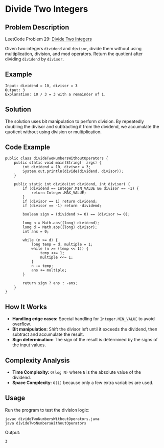 # Divide Two Integers

## Problem Description
LeetCode Problem 29: [Divide Two Integers](https://leetcode.com/problems/divide-two-integers/description/)

Given two integers `dividend` and `divisor`, divide them without using multiplication, division, and mod operators. Return the quotient after dividing `dividend` by `divisor`.

## Example
```java[]
Input: dividend = 10, divisor = 3
Output: 3
Explanation: 10 / 3 = 3 with a remainder of 1.
```

## Solution
The solution uses bit manipulation to perform division. By repeatedly doubling the divisor and subtracting it from the dividend, we accumulate the quotient without using division or multiplication.

## Code Example
```java[]
public class divideTwoNumbersWithoutOperators {
    public static void main(String[] args) {
        int dividend = 10, divisor = 3;
        System.out.println(divide(dividend, divisor));
    }

    public static int divide(int dividend, int divisor) {
        if (dividend == Integer.MIN_VALUE && divisor == -1) {
            return Integer.MAX_VALUE;
        }
        if (divisor == 1) return dividend;
        if (divisor == -1) return -dividend;

        boolean sign = (dividend >= 0) == (divisor >= 0);

        long n = Math.abs((long) dividend);
        long d = Math.abs((long) divisor);
        int ans = 0;

        while (n >= d) {
            long temp = d, multiple = 1;
            while (n >= (temp << 1)) {
                temp <<= 1;
                multiple <<= 1;
            }
            n -= temp;
            ans += multiple;
        }

        return sign ? ans : -ans;
    }
}
```

## How It Works
- **Handling edge cases:** Special handling for `Integer.MIN_VALUE` to avoid overflow.
- **Bit manipulation:** Shift the divisor left until it exceeds the dividend, then subtract and accumulate the result.
- **Sign determination:** The sign of the result is determined by the signs of the input values.

## Complexity Analysis
- **Time Complexity:** `O(log N)` where `N` is the absolute value of the dividend.
- **Space Complexity:** `O(1)` because only a few extra variables are used.

## Usage
Run the program to test the division logic:
```bash[]
javac divideTwoNumbersWithoutOperators.java
java divideTwoNumbersWithoutOperators
```
Output:
```[]
3
```


